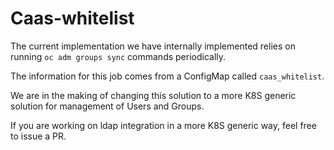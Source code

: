 # Caas-whitelist

The current implementation we have internally implemented relies on running
`oc adm groups sync` commands periodically.

The information for this job comes from a ConfigMap called `caas_whitelist`.

We are in the making of changing this solution to a more K8S generic solution for
management of Users and Groups.

If you are working on ldap integration in a more K8S generic way, feel free to issue a PR.
